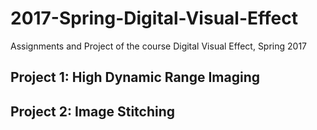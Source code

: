 # 2017-Spring-Digital-Visual-Effect
Assignments and Project of the course Digital Visual Effect, Spring 2017

## Project 1: High Dynamic Range Imaging
## Project 2: Image Stitching
